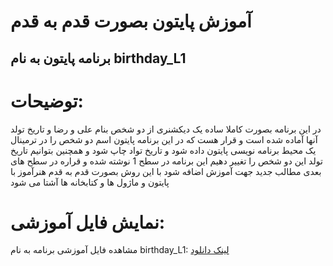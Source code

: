 ﻿# آموزش پایتون بصورت قدم به قدم
## برنامه پایتون به نام birthday_L1
# توضیحات:
در این برنامه بصورت کاملا ساده یک دیکشنری از دو شخص بنام علی و رضا و تاریخ تولد آنها آماده شده است
و قرار هست که در این برنامه پایتون اسم دو شخص را در ترمینال یک محیط برنامه نویسی پایتون داده شود و تاریخ تواد چاپ شود
و همچنین بتوانیم تاریخ تولد این دو شخص را تغییر دهیم
این برنامه در سطح 1 نوشته شده و قراره در سطح های بعدی مطالب جدید جهت آموزش اضافه شود
با این روش بصورت قدم به قدم هنرآموز با پایتون و ماژول ها و کتابخانه ها آشتا می شود
# نمایش فایل آموزشی:
مشاهده فایل آموزشی برنامه به نام birthday_L1:  <a href="https://www.aparat.com/v/a03tM" target="_blank">لینک دانلود</a>    
